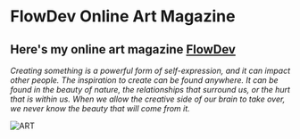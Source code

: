 # FlowDev Online Art Magazine

## Here's my online art magazine [FlowDev](https://tamudashe.github.io/FlowDev-Art-Margazine/redesign/)

_Creating something is a powerful form of self-expression, and it can impact other people. The inspiration to create can be found anywhere. It can be found in the beauty of nature, the relationships that surround us, or the hurt that is within us. When we allow the creative side of our brain to take over, we never know the beauty that will come from it._

![ART](https://images.pexels.com/photos/207896/pexels-photo-207896.jpeg?auto=compress&cs=tinysrgb&dpr=2&h=750&w=1260)
